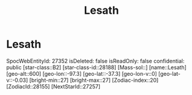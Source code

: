﻿---
title: "Lesath"
location: [-37.3,-97.3,600]
type: Station
tags:
- astro/Star

---

# Lesath

SpocWebEntityId: 27352
isDeleted: false
isReadOnly: false
confidential: public
[star-class::B2]
[star-class-id::28188]
[Mass-sol::]
[name::Lesath]
[geo-alt::600]
[geo-lon::-97.3]
[geo-lat::-37.3]
[geo-lon-v::0]
[geo-lat-v::-0.03]
[bright-min::27]
[bright-max::27]
[Zodiac-index::20]
[ZodiacId::28155]
[NextStarId::27257]

